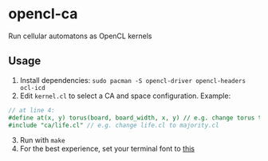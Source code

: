 # opencl-ca
Run cellular automatons as OpenCL kernels

## Usage
1. Install dependencies: `sudo pacman -S opencl-driver opencl-headers ocl-icd`
2. Edit `kernel.cl` to select a CA and space configuration. Example:
```opencl
// at line 4:
#define at(x, y) torus(board, board_width, x, y) // e.g. change torus to closed
#include "ca/life.cl" // e.g. change life.cl to majority.cl
```
3. Run with `make`
4. For the best experience, set your terminal font to [this](https://strlen.com/files/square.ttf)
